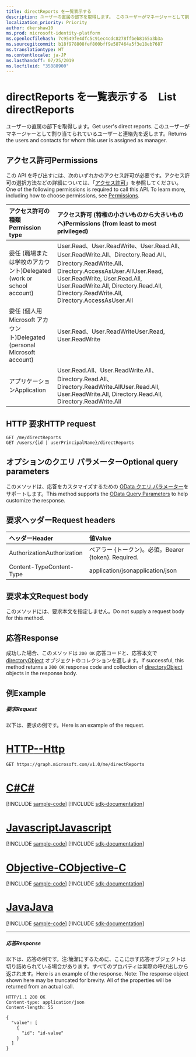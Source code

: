 ```yaml
---
title: directReports を一覧表示する　
description: ユーザーの直属の部下を取得します。 このユーザーがマネージャーとして割り当てられているユーザーと連絡先を返します。
localization_priority: Priority
author: dkershaw10
ms.prod: microsoft-identity-platform
ms.openlocfilehash: 7c9549fe4dfc5c91ec4cdc8278ffbeb8165a3b3a
ms.sourcegitcommit: b18f978808fef800bff9e587464a5f3e18eb7687
ms.translationtype: HT
ms.contentlocale: ja-JP
ms.lasthandoff: 07/25/2019
ms.locfileid: "35888900"
---
```

# <a name="list-directreports"></a><span data-ttu-id="53fad-104">directReports を一覧表示する　</span><span class="sxs-lookup"><span data-stu-id="53fad-104">List directReports</span></span>

<span data-ttu-id="53fad-105">ユーザーの直属の部下を取得します。</span><span class="sxs-lookup"><span data-stu-id="53fad-105">Get user's direct reports.</span></span> <span data-ttu-id="53fad-106">このユーザーがマネージャーとして割り当てられているユーザーと連絡先を返します。</span><span class="sxs-lookup"><span data-stu-id="53fad-106">Returns the users and contacts for whom this user is assigned as manager.</span></span>
## <a name="permissions"></a><span data-ttu-id="53fad-107">アクセス許可</span><span class="sxs-lookup"><span data-stu-id="53fad-107">Permissions</span></span>
<span data-ttu-id="53fad-p103">この API を呼び出すには、次のいずれかのアクセス許可が必要です。アクセス許可の選択方法などの詳細については、「[アクセス許可](/graph/permissions-reference)」を参照してください。</span><span class="sxs-lookup"><span data-stu-id="53fad-p103">One of the following permissions is required to call this API. To learn more, including how to choose permissions, see [Permissions](/graph/permissions-reference).</span></span>

|<span data-ttu-id="53fad-110">アクセス許可の種類</span><span class="sxs-lookup"><span data-stu-id="53fad-110">Permission type</span></span>      | <span data-ttu-id="53fad-111">アクセス許可 (特権の小さいものから大きいものへ)</span><span class="sxs-lookup"><span data-stu-id="53fad-111">Permissions (from least to most privileged)</span></span>              |
|:--------------------|:---------------------------------------------------------|
|<span data-ttu-id="53fad-112">委任 (職場または学校のアカウント)</span><span class="sxs-lookup"><span data-stu-id="53fad-112">Delegated (work or school account)</span></span> | <span data-ttu-id="53fad-113">User.Read、User.ReadWrite、User.Read.All、User.ReadWrite.All、Directory.Read.All、Directory.ReadWrite.All、Directory.AccessAsUser.All</span><span class="sxs-lookup"><span data-stu-id="53fad-113">User.Read, User.ReadWrite, User.Read.All, User.ReadWrite.All, Directory.Read.All, Directory.ReadWrite.All, Directory.AccessAsUser.All</span></span>    |
|<span data-ttu-id="53fad-114">委任 (個人用 Microsoft アカウント)</span><span class="sxs-lookup"><span data-stu-id="53fad-114">Delegated (personal Microsoft account)</span></span> | <span data-ttu-id="53fad-115">User.Read、User.ReadWrite</span><span class="sxs-lookup"><span data-stu-id="53fad-115">User.Read, User.ReadWrite</span></span>    |
|<span data-ttu-id="53fad-116">アプリケーション</span><span class="sxs-lookup"><span data-stu-id="53fad-116">Application</span></span> | <span data-ttu-id="53fad-117">User.Read.All、User.ReadWrite.All、Directory.Read.All、Directory.ReadWrite.All</span><span class="sxs-lookup"><span data-stu-id="53fad-117">User.Read.All, User.ReadWrite.All, Directory.Read.All, Directory.ReadWrite.All</span></span> |

## <a name="http-request"></a><span data-ttu-id="53fad-118">HTTP 要求</span><span class="sxs-lookup"><span data-stu-id="53fad-118">HTTP request</span></span>
<!-- { "blockType": "ignored" } -->
```http
GET /me/directReports
GET /users/{id | userPrincipalName}/directReports
```
## <a name="optional-query-parameters"></a><span data-ttu-id="53fad-119">オプションのクエリ パラメーター</span><span class="sxs-lookup"><span data-stu-id="53fad-119">Optional query parameters</span></span>
<span data-ttu-id="53fad-120">このメソッドは、応答をカスタマイズするための [OData クエリ パラメーター](https://developer.microsoft.com/graph/docs/concepts/query_parameters)をサポートします。</span><span class="sxs-lookup"><span data-stu-id="53fad-120">This method supports the [OData Query Parameters](https://developer.microsoft.com/graph/docs/concepts/query_parameters) to help customize the response.</span></span>
## <a name="request-headers"></a><span data-ttu-id="53fad-121">要求ヘッダー</span><span class="sxs-lookup"><span data-stu-id="53fad-121">Request headers</span></span>
| <span data-ttu-id="53fad-122">ヘッダー</span><span class="sxs-lookup"><span data-stu-id="53fad-122">Header</span></span>       | <span data-ttu-id="53fad-123">値</span><span class="sxs-lookup"><span data-stu-id="53fad-123">Value</span></span>|
|:-----------|:------|
| <span data-ttu-id="53fad-124">Authorization</span><span class="sxs-lookup"><span data-stu-id="53fad-124">Authorization</span></span>  | <span data-ttu-id="53fad-p104">ベアラー {トークン}。必須。</span><span class="sxs-lookup"><span data-stu-id="53fad-p104">Bearer {token}. Required.</span></span>  |
| <span data-ttu-id="53fad-127">Content-Type</span><span class="sxs-lookup"><span data-stu-id="53fad-127">Content-Type</span></span>   | <span data-ttu-id="53fad-128">application/json</span><span class="sxs-lookup"><span data-stu-id="53fad-128">application/json</span></span>  |

## <a name="request-body"></a><span data-ttu-id="53fad-129">要求本文</span><span class="sxs-lookup"><span data-stu-id="53fad-129">Request body</span></span>
<span data-ttu-id="53fad-130">このメソッドには、要求本文を指定しません。</span><span class="sxs-lookup"><span data-stu-id="53fad-130">Do not supply a request body for this method.</span></span>

## <a name="response"></a><span data-ttu-id="53fad-131">応答</span><span class="sxs-lookup"><span data-stu-id="53fad-131">Response</span></span>

<span data-ttu-id="53fad-132">成功した場合、このメソッドは `200 OK` 応答コードと、応答本文で [directoryObject](../resources/directoryobject.md) オブジェクトのコレクションを返します。</span><span class="sxs-lookup"><span data-stu-id="53fad-132">If successful, this method returns a `200 OK` response code and collection of [directoryObject](../resources/directoryobject.md) objects in the response body.</span></span>
## <a name="example"></a><span data-ttu-id="53fad-133">例</span><span class="sxs-lookup"><span data-stu-id="53fad-133">Example</span></span>
##### <a name="request"></a><span data-ttu-id="53fad-134">要求</span><span class="sxs-lookup"><span data-stu-id="53fad-134">Request</span></span>
<span data-ttu-id="53fad-135">以下は、要求の例です。</span><span class="sxs-lookup"><span data-stu-id="53fad-135">Here is an example of the request.</span></span>

# <a name="httptabhttp"></a>[<span data-ttu-id="53fad-136">HTTP</span><span class="sxs-lookup"><span data-stu-id="53fad-136">--Http</span></span>](#tab/http)
<!-- {
  "blockType": "request",
  "name": "get_directreports"
}-->
```http
GET https://graph.microsoft.com/v1.0/me/directReports
```
# <a name="ctabcsharp"></a>[<span data-ttu-id="53fad-137">C#</span><span class="sxs-lookup"><span data-stu-id="53fad-137">C#</span></span>](#tab/csharp)
[!INCLUDE [sample-code](../includes/snippets/csharp/get-directreports-csharp-snippets.md)]
[!INCLUDE [sdk-documentation](../includes/snippets/snippets-sdk-documentation-link.md)]

# <a name="javascripttabjavascript"></a>[<span data-ttu-id="53fad-138">Javascript</span><span class="sxs-lookup"><span data-stu-id="53fad-138">Javascript</span></span>](#tab/javascript)
[!INCLUDE [sample-code](../includes/snippets/javascript/get-directreports-javascript-snippets.md)]
[!INCLUDE [sdk-documentation](../includes/snippets/snippets-sdk-documentation-link.md)]

# <a name="objective-ctabobjc"></a>[<span data-ttu-id="53fad-139">Objective-C</span><span class="sxs-lookup"><span data-stu-id="53fad-139">Objective-C</span></span>](#tab/objc)
[!INCLUDE [sample-code](../includes/snippets/objc/get-directreports-objc-snippets.md)]
[!INCLUDE [sdk-documentation](../includes/snippets/snippets-sdk-documentation-link.md)]

# <a name="javatabjava"></a>[<span data-ttu-id="53fad-140">Java</span><span class="sxs-lookup"><span data-stu-id="53fad-140">Java</span></span>](#tab/java)
[!INCLUDE [sample-code](../includes/snippets/java/get-directreports-java-snippets.md)]
[!INCLUDE [sdk-documentation](../includes/snippets/snippets-sdk-documentation-link.md)]

---

##### <a name="response"></a><span data-ttu-id="53fad-141">応答</span><span class="sxs-lookup"><span data-stu-id="53fad-141">Response</span></span>
<span data-ttu-id="53fad-p105">以下は、応答の例です。注:簡潔にするために、ここに示す応答オブジェクトは切り詰められている場合があります。すべてのプロパティは実際の呼び出しから返されます。</span><span class="sxs-lookup"><span data-stu-id="53fad-p105">Here is an example of the response. Note: The response object shown here may be truncated for brevity. All of the properties will be returned from an actual call.</span></span>
<!-- {
  "blockType": "response",
  "truncated": true,
  "@odata.type": "microsoft.graph.directoryObject",
  "isCollection": true
} -->
```http
HTTP/1.1 200 OK
Content-type: application/json
Content-length: 55

{
  "value": [
    {
      "id": "id-value"
    }
  ]
}
```

<!-- uuid: 8fcb5dbc-d5aa-4681-8e31-b001d5168d79
2015-10-25 14:57:30 UTC -->
<!-- {
  "type": "#page.annotation",
  "description": "List directReports",
  "keywords": "",
  "section": "documentation",
  "tocPath": "",
  "suppressions": [
  ]
}-->
